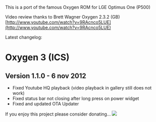 This is a port of the famous Oxygen ROM for LGE Optimus One (P500)

Video review thanks to Brett Wagner Oxygen 2.3.2 (GB) [http://www.youtube.com/watch?v=9RAcnco5LUE](http://www.youtube.com/watch?v=9RAcnco5LUE)


Latest changelog:

# Oxygen 3 (ICS) #

## Version 1.1.0 - 6 nov 2012 ##

  * Fixed Youtube HQ playback (video playback in gallery still does not work)
  * Fixed status bar not closing after long press on power widget
  * Fixed and updated OTA Updater

If you enjoy this project please consider donating... [![](https://www.paypalobjects.com/en_US/i/btn/btn_donateCC_LG.gif)](https://www.paypal.com/cgi-bin/webscr?cmd=_donations&business=3GHCPGZ2WLSXG&lc=RO&item_name=oxygen%2dfor%2dp500&currency_code=EUR&bn=PP%2dDonationsBF%3abtn_donateCC_LG%2egif%3aNonHosted)